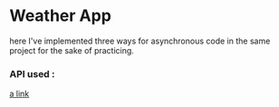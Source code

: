 # Weather App
here I've implemented three ways for asynchronous code in the same project for the sake of practicing.

### API used :
[a link](https://openweathermap.org/current)